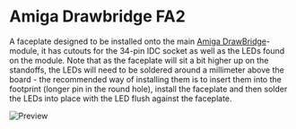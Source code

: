 # Amiga Drawbridge FA2
A faceplate designed to be installed onto the main [Amiga DrawBridge](https://github.com/tebl/Amiga-DrawBridge/tree/main/Amiga%20Drawbridge)-module, it has cutouts for the 34-pin IDC socket as well as the LEDs found on the module. Note that as the faceplate will sit a bit higher up on the standoffs, the LEDs will need to be soldered around a millimeter above the board - the recommended way of installing them is to insert them into the footprint (longer pin in the round hole), install the faceplate and then solder the LEDs into place with the LED flush against the faceplate.

![Preview](https://github.com/tebl/Amiga-DrawBridge/raw/main/gallery/Amiga%20Drawbridge%20FA2.png)